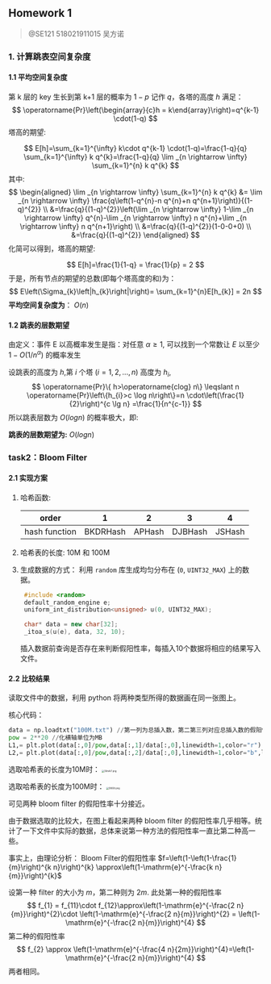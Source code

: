 ## Homework 1

> @SE121  518021911015 吴方诺

### 1. 计算跳表空间复杂度

#### 1.1 平均空间复杂度

第 k 层的 key 生长到第 k+1 层的概率为 $1-p$ 记作 $q$，各塔的高度 $h$ 满足：
$$
\operatorname{Pr}\left(\begin{array}{c}h = k\end{array}\right)=q^{k-1} \cdot(1-q)
$$
塔高的期望:   

$$
E[h]=\sum_{k=1}^{\infty} k\cdot q^{k-1} \cdot(1-q)=\frac{1-q}{q} \sum_{k=1}^{\infty} k q^{k}=\frac{1-q}{q} \lim _{n \rightarrow \infty} \sum_{k=1}^{n} k q^{k}
$$
其中:
$$
\begin{aligned}
\lim _{n \rightarrow \infty} \sum_{k=1}^{n} k q^{k} &= \lim _{n \rightarrow \infty} \frac{q\left(1-q^{n}-n q^{n}+n q^{n+1}\right)}{(1-q)^{2}} \\
&=\frac{q}{(1-q)^{2}}\left(\lim _{n \rightarrow \infty} 1-\lim _{n \rightarrow \infty} q^{n}-\lim _{n \rightarrow \infty} n q^{n}+\lim _{n \rightarrow \infty} n q^{n+1}\right) \\
&=\frac{q}{(1-q)^{2}}(1-0-0+0) \\
&=\frac{q}{(1-q)^{2}}
\end{aligned}
$$
化简可以得到，塔高的期望: 

$$
E[h]=\frac{1}{1-q} = \frac{1}{p} = 2
$$
于是，所有节点的期望的总数(即每个塔高度的和)为：
$$
E\left(\Sigma_{k}\left|h_{k}\right|\right)= \sum_{k=1}^{n}E[h_{k}] = 2n
$$
**平均空间复杂度为**：  $O(n)$



#### 1.2 跳表的层数期望

由定义：事件 E 以高概率发生是指：对任意 $\alpha \geq 1$, 可以找到一个常数让 $E$ 以至少 $1-O\left(1 / n^{\alpha}\right)$ 的概率发生

设跳表的高度为 $h$,第 $i$ 个塔 $(i = 1,2,...,n)$ 高度为 $h_{i}$,
$$
\operatorname{Pr}\{ h>\operatorname{clog} n\} \leqslant n \operatorname{Pr}\left\{h_{i}>c \log n\right\}=n \cdot\left(\frac{1}{2}\right)^{c \lg n}
=\frac{1}{n^{c-1}}
$$
所以跳表层数为 $O(logn)$ 的概率极大，即:

**跳表的层数期望为:**  $O(logn)$





### task2：Bloom Filter
#### 2.1 实现方案
1. 哈希函数:
   
   |     order     |    1     |   2    |    3    |   4    |
   | :-----------: | :------: | :----: | :-----: | :----: |
   | hash function | BKDRHash | APHash | DJBHash | JSHash |
   
2. 哈希表的长度: 10M 和 100M

3. 生成数据的方式：
   利用 `random` 库生成均匀分布在 (`0`, `UINT32_MAX`) 上的数据。

   ```c++
    #include <random>
    default_random_engine e;
    uniform_int_distribution<unsigned> u(0, UINT32_MAX);

    char* data = new char[32];
    _itoa_s(u(e), data, 32, 10);
   ```
   
   插入数据前查询是否存在来判断假阳性率，每插入10个数据将相应的结果写入文件。

#### 2.2 比较结果

读取文件中的数据，利用 python 将两种类型所得的数据画在同一张图上。

核心代码：

```python
data = np.loadtxt("100M.txt") //第一列为总插入数，第二第三列对应总插入数的假阳性节点个数
pow = 2**20 //化横轴单位为MB
L1,= plt.plot(data[:,0]/pow,data[:,1]/data[:,0],linewidth=1,color="r")
L2,= plt.plot(data[:,0]/pow,data[:,2]/data[:,0],linewidth=1,color="b",linestyle='--', dashes=(10, 10))
```



选取哈希表的长度为10M时：
<img src="https://s2.ax1x.com/2020/03/07/3XmAiT.png" alt="3XmAiT.png" style="zoom: 30%;" />

选取哈希表的长度为100M时：
<img src="https://s2.ax1x.com/2020/03/07/3XI6Xt.png" alt="3XI6Xt.png" style="zoom: 30%;" />

可见两种 bloom filter 的假阳性率十分接近。

由于数据选取的比较大，在图上看起来两种 bloom filter 的假阳性率几乎相等。统计了一下文件中实际的数据，总体来说第一种方法的假阳性率一直比第二种高一些。

事实上，由理论分析：
									Bloom Filter的假阳性率 $f=\left(1-\left(1-\frac{1}{m}\right)^{k n}\right)^{k} \approx\left(1-\mathrm{e}^{-\frac{k n}{m}}\right)^{k}$

设第一种 filter 的大小为 $m$，第二种则为 $2m$. 此处第一种的假阳性率 		
$$
f_{1} = f_{11}\cdot f_{12}\approx\left(1-\mathrm{e}^{-\frac{2 n}{m}}\right)^{2}\cdot \left(1-\mathrm{e}^{-\frac{2 n}{m}}\right)^{2} = \left(1-\mathrm{e}^{-\frac{2 n}{m}}\right)^{4}
$$
第二种的假阳性率
$$
f_{2} \approx \left(1-\mathrm{e}^{-\frac{4 n}{2m}}\right)^{4}=\left(1-\mathrm{e}^{-\frac{2 n}{m}}\right)^{4}
$$
两者相同。